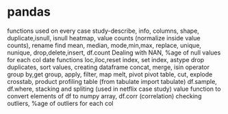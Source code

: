 # pandas

functions used on every case study-describe, info, columns, shape, duplicate,isnull, isnull heatmap, value counts (normalize inside value counts), rename
find mean, median, mode,min,max, replace, unique, nunique, drop,delete,insert, df.count
Dealing with NAN, %age of null values for each col
date functions
loc,iloc,reset index, set index, astype
drop duplicates, sort values, creating dataframe
concat, merge, isin operator
group by,get group, 
apply, filter, map 
melt, pivot
pivot table, cut, explode
crosstab, product profiling table (from tabulate import tabulate)
df.sample, df.where, stacking and spliting (used in netflix case study)
value function to convert elements of df to numpy array, df.corr (correlation)
checking outliers, %age of outliers for each col
